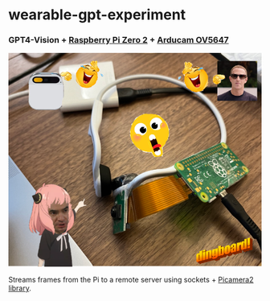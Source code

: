 # wearable-gpt-experiment

### GPT4-Vision + [Raspberry Pi Zero 2](https://www.raspberrypi.com/products/raspberry-pi-zero-2-w/) + [Arducam OV5647](https://www.arducam.com/product/5mp-fisheye-camera-m8-mount-lens-raspberry-pi/)

![Wearable](assets/wear_ding.png)

Streams frames from the Pi to a remote server using sockets + [Picamera2 library](https://datasheets.raspberrypi.com/camera/picamera2-manual.pdf).